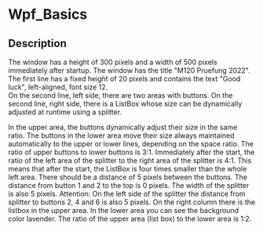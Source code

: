 # Wpf_Basics

## Description
The window has a height of 300 pixels and a width of 500 pixels immediately after startup. The window has the title "M120 Pruefung 2022".  
The first line has a fixed height of 20 pixels and contains the text "Good luck", left-aligned, font size 12.  
On the second line, left side, there are two areas with buttons. On the second line, right side, there is a ListBox whose size
can be dynamically adjusted at runtime using a splitter.  

In the upper area, the buttons dynamically adjust their size in the same ratio. 
The buttons in the lower area move their size always maintained automatically to the upper or lower lines, depending on the space ratio. 
The ratio of upper buttons to lower buttons is 3:1. Immediately after the start, the ratio of the left area of the splitter to the right area of the splitter is 4:1. 
This means that after the start, the ListBox is four times smaller than the whole left area. 
There should be a distance of 5 pixels between the buttons. The distance from button 1 and 2 to the top is 0 pixels. 
The width of the splitter is also 5 pixels. Attention: On the left side of the splitter the distance from splitter to buttons 2, 4 and 6 is also 5 pixels. 
On the right column there is the listbox in the upper area. In the lower area you can see the background color lavender. 
The ratio of the upper area (list box) to the lower area is 1:2.  
